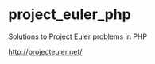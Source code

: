 project_euler_php
=================

Solutions to Project Euler problems in PHP

http://projecteuler.net/